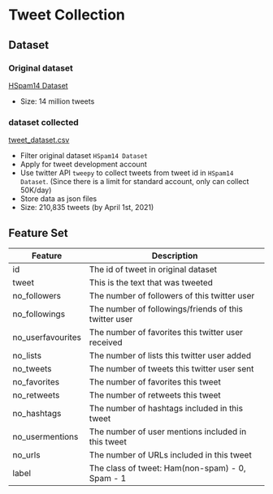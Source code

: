 # Tweet Collection

## Dataset
### Original dataset
[HSpam14 Dataset](https://www3.ntu.edu.sg/home/AXSun/datasets.html)
* Size: 14 million tweets

### dataset collected 
[tweet_dataset.csv](https://drive.google.com/drive/u/3/folders/1uSQ58FxUK02vkOo9KkIkW7Qz2WukuLec)
* Filter original dataset `HSpam14 Dataset`
* Apply for tweet development account
* Use twitter API `tweepy` to collect tweets from tweet id in `HSpam14 Dataset`. (Since there is a limit for standard account, only can collect 50K/day)
* Store data as json files
* Size: 210,835 tweets (by April 1st, 2021)

## Feature Set
| Feature | Description |
| --- | --- |
| id | The id of tweet in original dataset |
| tweet | This is the text that was tweeted |
| no_followers | The number of followers of this twitter user |
| no_followings | The number of followings/friends of this twitter user |
| no_userfavourites | The number of favorites this twitter user received |
| no_lists | The number of lists this twitter user added |
| no_tweets | The number of tweets this twitter user sent |
| no_favorites | The number of favorites this tweet |
| no_retweets | The number of retweets this tweet |
| no_hashtags | The number of hashtags included in this tweet |
| no_usermentions | The number of user mentions included in this tweet |
| no_urls | The number of URLs included in this tweet |
| label | The class of tweet: Ham(non-spam) - 0, Spam - 1 |

